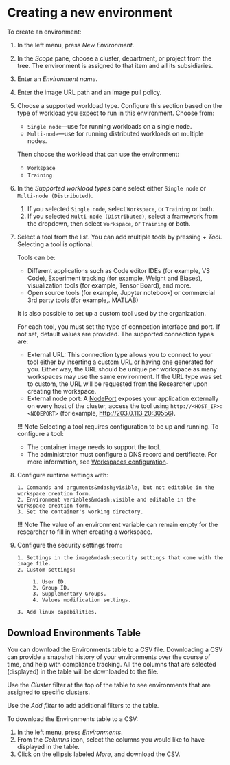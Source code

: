 # Creating a new environment

To create an environment:

1. In the left menu, press *New Environment*.
2. In the *Scope* pane, choose a cluster, department, or project from the tree. The environment is assigned to that item and all its subsidiaries.
3. Enter an *Environment name*.
4. Enter the image URL path and an image pull policy.
5. Choose a supported workload type. Configure this section based on the type of workload you expect to run in this environment. Choose from:

      * `Single node`&mdash;use for running workloads on a single node.
      * `Multi-node`&mdash;use for running distributed workloads on multiple nodes.

    Then choose the workload that can use the environment:

      * `Workspace`
      * `Training`
6. In the *Supported workload types* pane select either `Single node` or `Multi-node (Distributed)`.

      1. If you selected `Single node`, select `Workspace`, or `Training` or both.
      2. If you selected `Multi-node (Distributed)`, select a framework from the dropdown, then select `Workspace`, or `Training` or both.

7. Select a tool from the list. You can add multiple tools by pressing *+ Tool*. Selecting a tool is optional.

    Tools can be:

      * Different applications such as Code editor IDEs (for example, VS Code), Experiment tracking (for example, Weight and Biases), visualization tools (for example, Tensor Board), and more.
      * Open source tools (for example, Jupyter notebook) or commercial 3rd party tools (for example,. MATLAB)

    It is also possible to set up a custom tool used by the organization.

    For each tool, you must set the type of connection interface and port. If not set, default values are provided. The supported connection types are:

      * External URL:  This connection type allows you to connect to your tool either by inserting a custom URL or having one generated for you. Either way, the URL should be unique per workspace as many workspaces may use the same environment. If the URL type was set to custom, the URL will be requested from the Researcher upon creating the workspace.
      * External node port: A [NodePort](../../../../admin/runai-setup/config/allow-external-access-to-containers.md) exposes your application externally on every host of the cluster, access the tool using `http://<HOST_IP>:<NODEPORT>` (for example, http://203.0.113.20:30556).

    !!! Note
        Selecting a tool requires configuration to be up and running. To configure a tool:

    * The container image needs to support the tool.
    * The administrator must configure a DNS record and certificate. For more information, see [Workspaces configuration](../../../../admin/runai-setup/config/allow-external-access-to-containers.md#workspaces-configuration).

8. Configure runtime settings with:

       1. Commands and arguments&mdash;visible, but not editable in the workspace creation form.
       2. Environment variables&mdash;visible and editable in the workspace creation form.
       3. Set the container's working directory.

    !!! Note
        The value of an environment variable can remain empty for the researcher to fill in when creating a workspace.

9. Configure the security settings from:

       1. Settings in the image&mdash;security settings that come with the image file. 
       2. Custom settings:
   
            1. User ID.
            2. Group ID.
            3. Supplementary Groups.
            4. Values modification settings.
    
       3. Add linux capabilities.

## Download Environments Table

You can download the Environments table to a CSV file. Downloading a CSV can provide a snapshot history of your environments over the course of time, and help with compliance tracking. All the columns that are selected (displayed) in the table will be downloaded to the file.

Use the *Cluster* filter at the top of the table to see environments that are assigned to specific clusters.

Use the *Add filter* to add additional filters to the table.

To download the Environments table to a CSV:

1. In the left menu, press *Environments*.
2. From the *Columns* icon, select the columns you would like to have displayed in the table.
3. Click on the ellipsis labeled *More*, and download the CSV.